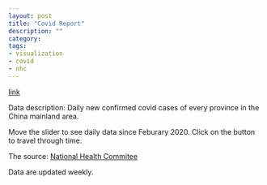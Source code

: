 ```yaml
---
layout: post
title: "Covid Report"
description: ""
category: 
tags:
- visualization
- covid
- nhc
---
```


[link](/covid_report.html)

Data description: Daily new confirmed covid cases of every province in the China mainland area.

Move the slider to see daily data since Feburary 2020. Click on the button to travel through time.

The source: [National Health Commitee](http://www.nhc.gov.cn/xcs/yqtb/list_gzbd.shtml)

Data are updated weekly.
